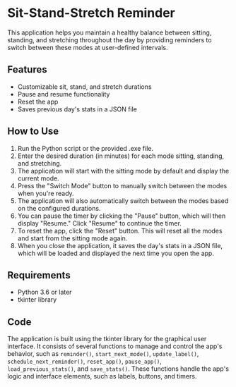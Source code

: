 # Sit-Stand-Stretch Reminder

This application helps you maintain a healthy balance between sitting, standing, and stretching throughout the day by providing reminders to switch between these modes at user-defined intervals.

## Features

- Customizable sit, stand, and stretch durations
- Pause and resume functionality
- Reset the app
- Saves previous day's stats in a JSON file

## How to Use

1. Run the Python script or the provided .exe file.
2. Enter the desired duration (in minutes) for each mode sitting, standing, and stretching.
3. The application will start with the sitting mode by default and display the current mode.
4. Press the "Switch Mode" button to manually switch between the modes when you're ready.
5. The application will also automatically switch between the modes based on the configured durations.
6. You can pause the timer by clicking the "Pause" button, which will then display "Resume." Click "Resume" to continue the timer.
7. To reset the app, click the "Reset" button. This will reset all the modes and start from the sitting mode again.
8. When you close the application, it saves the day's stats in a JSON file, which will be loaded and displayed the next time you open the app.

## Requirements

- Python 3.6 or later
- tkinter library

## Code

The application is built using the tkinter library for the graphical user interface. It consists of several functions to manage and control the app's behavior, such as `reminder()`, `start_next_mode()`, `update_label()`, `schedule_next_reminder()`, `reset_app()`, `pause_app()`, `load_previous_stats()`, and `save_stats()`. These functions handle the app's logic and interface elements, such as labels, buttons, and timers.
